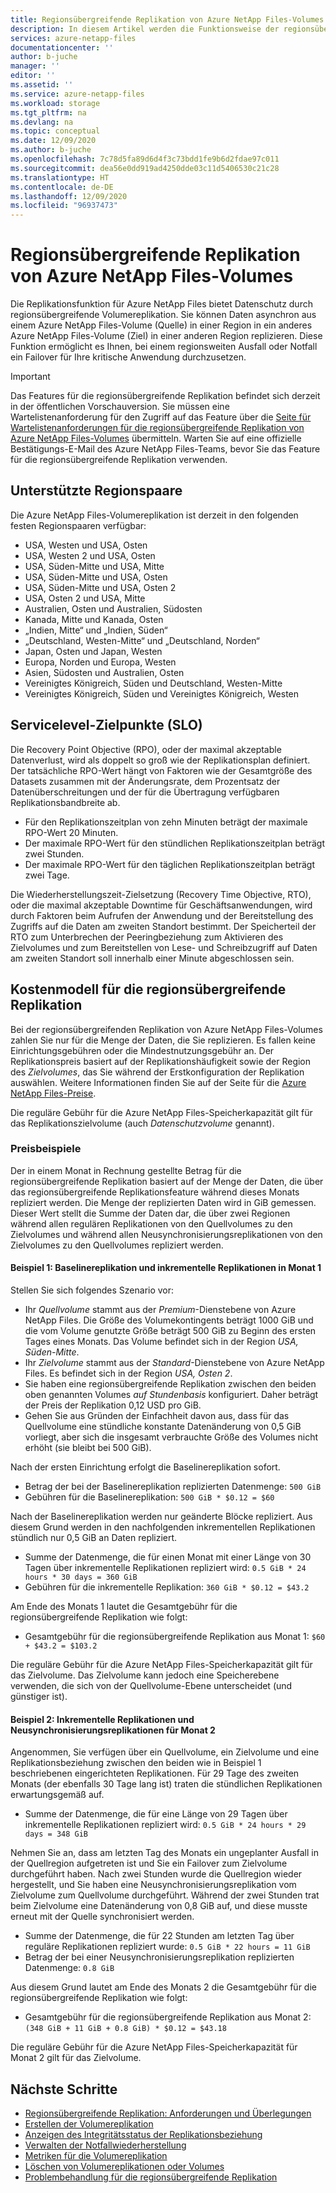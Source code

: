 ```yaml
---
title: Regionsübergreifende Replikation von Azure NetApp Files-Volumes | Microsoft-Dokumentation
description: In diesem Artikel werden die Funktionsweise der regionsübergreifenden Azure NetApp Files-Replikation sowie unterstützte Regionspaare, Ziele auf Dienstebene, die Dauerhaftigkeit von Daten und das Kostenmodell erläutert.
services: azure-netapp-files
documentationcenter: ''
author: b-juche
manager: ''
editor: ''
ms.assetid: ''
ms.service: azure-netapp-files
ms.workload: storage
ms.tgt_pltfrm: na
ms.devlang: na
ms.topic: conceptual
ms.date: 12/09/2020
ms.author: b-juche
ms.openlocfilehash: 7c78d5fa89d6d4f3c73bdd1fe9b6d2fdae97c011
ms.sourcegitcommit: dea56e0dd919ad4250dde03c11d5406530c21c28
ms.translationtype: HT
ms.contentlocale: de-DE
ms.lasthandoff: 12/09/2020
ms.locfileid: "96937473"
---
```

# <a name="cross-region-replication-of-azure-netapp-files-volumes"></a>Regionsübergreifende Replikation von Azure NetApp Files-Volumes

Die Replikationsfunktion für Azure NetApp Files bietet Datenschutz durch regionsübergreifende Volumereplikation. Sie können Daten asynchron aus einem Azure NetApp Files-Volume (Quelle) in einer Region in ein anderes Azure NetApp Files-Volume (Ziel) in einer anderen Region replizieren.  Diese Funktion ermöglicht es Ihnen, bei einem regionsweiten Ausfall oder Notfall ein Failover für Ihre kritische Anwendung durchzusetzen.

> [!IMPORTANT]
> Das Features für die regionsübergreifende Replikation befindet sich derzeit in der öffentlichen Vorschauversion. Sie müssen eine Wartelistenanforderung für den Zugriff auf das Feature über die [Seite für Wartelistenanforderungen für die regionsübergreifende Replikation von Azure NetApp Files-Volumes](https://aka.ms/anfcrrpreviewsignup) übermitteln. Warten Sie auf eine offizielle Bestätigungs-E-Mail des Azure NetApp Files-Teams, bevor Sie das Feature für die regionsübergreifende Replikation verwenden.

## <a name="supported-region-pairs"></a>Unterstützte Regionspaare

Die Azure NetApp Files-Volumereplikation ist derzeit in den folgenden festen Regionspaaren verfügbar:  

* USA, Westen und USA, Osten
* USA, Westen 2 und USA, Osten 
* USA, Süden-Mitte und USA, Mitte 
* USA, Süden-Mitte und USA, Osten
* USA, Süden-Mitte und USA, Osten 2 
* USA, Osten 2 und USA, Mitte 
* Australien, Osten und Australien, Südosten
* Kanada, Mitte und Kanada, Osten
* „Indien, Mitte“ und „Indien, Süden“
* „Deutschland, Westen-Mitte“ und „Deutschland, Norden“
* Japan, Osten und Japan, Westen
* Europa, Norden und Europa, Westen
* Asien, Südosten und Australien, Osten
* Vereinigtes Königreich, Süden und Deutschland, Westen-Mitte
* Vereinigtes Königreich, Süden und Vereinigtes Königreich, Westen

## <a name="service-level-objectives"></a>Servicelevel-Zielpunkte (SLO)

Die Recovery Point Objective (RPO), oder der maximal akzeptable Datenverlust, wird als doppelt so groß wie der Replikationsplan definiert.  Der tatsächliche RPO-Wert hängt von Faktoren wie der Gesamtgröße des Datasets zusammen mit der Änderungsrate, dem Prozentsatz der Datenüberschreitungen und der für die Übertragung verfügbaren Replikationsbandbreite ab.   

* Für den Replikationszeitplan von zehn Minuten beträgt der maximale RPO-Wert 20 Minuten.  
* Der maximale RPO-Wert für den stündlichen Replikationszeitplan beträgt zwei Stunden.  
* Der maximale RPO-Wert für den täglichen Replikationszeitplan beträgt zwei Tage.  

Die Wiederherstellungszeit-Zielsetzung (Recovery Time Objective, RTO), oder die maximal akzeptable Downtime für Geschäftsanwendungen, wird durch Faktoren beim Aufrufen der Anwendung und der Bereitstellung des Zugriffs auf die Daten am zweiten Standort bestimmt. Der Speicherteil der RTO zum Unterbrechen der Peeringbeziehung zum Aktivieren des Zielvolumes und zum Bereitstellen von Lese- und Schreibzugriff auf Daten am zweiten Standort soll innerhalb einer Minute abgeschlossen sein.

## <a name="cost-model-for-cross-region-replication"></a>Kostenmodell für die regionsübergreifende Replikation  

Bei der regionsübergreifenden Replikation von Azure NetApp Files-Volumes zahlen Sie nur für die Menge der Daten, die Sie replizieren. Es fallen keine Einrichtungsgebühren oder die Mindestnutzungsgebühr an. Der Replikationspreis basiert auf der Replikationshäufigkeit sowie der Region des *Zielvolumes*, das Sie während der Erstkonfiguration der Replikation auswählen. Weitere Informationen finden Sie auf der Seite für die [Azure NetApp Files-Preise](https://azure.microsoft.com/pricing/details/netapp/).  

Die reguläre Gebühr für die Azure NetApp Files-Speicherkapazität gilt für das Replikationszielvolume (auch *Datenschutzvolume* genannt). 

### <a name="pricing-examples"></a>Preisbeispiele

Der in einem Monat in Rechnung gestellte Betrag für die regionsübergreifende Replikation basiert auf der Menge der Daten, die über das regionsübergreifende Replikationsfeature während dieses Monats repliziert werden. Die Menge der replizierten Daten wird in GiB gemessen. Dieser Wert stellt die Summe der Daten dar, die über zwei Regionen während allen regulären Replikationen von den Quellvolumes zu den Zielvolumes und während allen Neusynchronisierungsreplikationen von den Zielvolumes zu den Quellvolumes repliziert werden.

#### <a name="example-1-month-1-baseline-replication-and-incremental-replications"></a>Beispiel 1: Baselinereplikation und inkrementelle Replikationen in Monat 1

Stellen Sie sich folgendes Szenario vor:

* Ihr *Quellvolume* stammt aus der *Premium*-Dienstebene von Azure NetApp Files. Die Größe des Volumekontingents beträgt 1000 GiB und die vom Volume genutzte Größe beträgt 500 GiB zu Beginn des ersten Tages eines Monats. Das Volume befindet sich in der Region *USA, Süden-Mitte*.
* Ihr *Zielvolume* stammt aus der *Standard*-Dienstebene von Azure NetApp Files. Es befindet sich in der Region *USA, Osten 2*.
* Sie haben eine regionsübergreifende Replikation zwischen den beiden oben genannten Volumes *auf Stundenbasis* konfiguriert. Daher beträgt der Preis der Replikation 0,12 USD pro GiB.
* Gehen Sie aus Gründen der Einfachheit davon aus, dass für das Quellvolume eine stündliche konstante Datenänderung von 0,5 GiB vorliegt, aber sich die insgesamt verbrauchte Größe des Volumes nicht erhöht (sie bleibt bei 500 GiB). 

Nach der ersten Einrichtung erfolgt die Baselinereplikation sofort.  

* Betrag der bei der Baselinereplikation replizierten Datenmenge: `500 GiB`
* Gebühren für die Baselinereplikation: `500 GiB * $0.12 = $60`

Nach der Baselinereplikation werden nur geänderte Blöcke repliziert. Aus diesem Grund werden in den nachfolgenden inkrementellen Replikationen stündlich nur 0,5 GiB an Daten repliziert.

* Summe der Datenmenge, die für einen Monat mit einer Länge von 30 Tagen über inkrementelle Replikationen repliziert wird: `0.5 GiB * 24 hours * 30 days = 360 GiB`
* Gebühren für die inkrementelle Replikation: `360 GiB * $0.12 = $43.2`

Am Ende des Monats 1 lautet die Gesamtgebühr für die regionsübergreifende Replikation wie folgt:  

*  Gesamtgebühr für die regionsübergreifende Replikation aus Monat 1: `$60 + $43.2 = $103.2`

Die reguläre Gebühr für die Azure NetApp Files-Speicherkapazität gilt für das Zielvolume. Das Zielvolume kann jedoch eine Speicherebene verwenden, die sich von der Quellvolume-Ebene unterscheidet (und günstiger ist).

#### <a name="example-2-month-2-incremental-replications-and-resync-replications"></a>Beispiel 2: Inkrementelle Replikationen und Neusynchronisierungsreplikationen für Monat 2  

Angenommen, Sie verfügen über ein Quellvolume, ein Zielvolume und eine Replikationsbeziehung zwischen den beiden wie in Beispiel 1 beschriebenen eingerichteten Replikationen. Für 29 Tage des zweiten Monats (der ebenfalls 30 Tage lang ist) traten die stündlichen Replikationen erwartungsgemäß auf.

* Summe der Datenmenge, die für eine Länge von 29 Tagen über inkrementelle Replikationen repliziert wird: `0.5 GiB * 24 hours * 29 days = 348 GiB`

Nehmen Sie an, dass am letzten Tag des Monats ein ungeplanter Ausfall in der Quellregion aufgetreten ist und Sie ein Failover zum Zielvolume durchgeführt haben. Nach zwei Stunden wurde die Quellregion wieder hergestellt, und Sie haben eine Neusynchronisierungsreplikation vom Zielvolume zum Quellvolume durchgeführt. Während der zwei Stunden trat beim Zielvolume eine Datenänderung von 0,8 GiB auf, und diese musste erneut mit der Quelle synchronisiert werden.

* Summe der Datenmenge, die für 22 Stunden am letzten Tag über reguläre Replikationen repliziert wurde: `0.5 GiB * 22 hours = 11 GiB`
* Betrag der bei einer Neusynchronisierungsreplikation replizierten Datenmenge: `0.8 GiB`

Aus diesem Grund lautet am Ende des Monats 2 die Gesamtgebühr für die regionsübergreifende Replikation wie folgt:  

* Gesamtgebühr für die regionsübergreifende Replikation aus Monat 2: `(348 GiB + 11 GiB + 0.8 GiB) * $0.12 = $43.18`

Die reguläre Gebühr für die Azure NetApp Files-Speicherkapazität für Monat 2 gilt für das Zielvolume.

## <a name="next-steps"></a>Nächste Schritte
* [Regionsübergreifende Replikation: Anforderungen und Überlegungen](cross-region-replication-requirements-considerations.md)
* [Erstellen der Volumereplikation](cross-region-replication-create-peering.md)
* [Anzeigen des Integritätsstatus der Replikationsbeziehung](cross-region-replication-display-health-status.md)
* [Verwalten der Notfallwiederherstellung](cross-region-replication-manage-disaster-recovery.md)
* [Metriken für die Volumereplikation](azure-netapp-files-metrics.md#replication)
* [Löschen von Volumereplikationen oder Volumes](cross-region-replication-delete.md)
* [Problembehandlung für die regionsübergreifende Replikation](troubleshoot-cross-region-replication.md)



